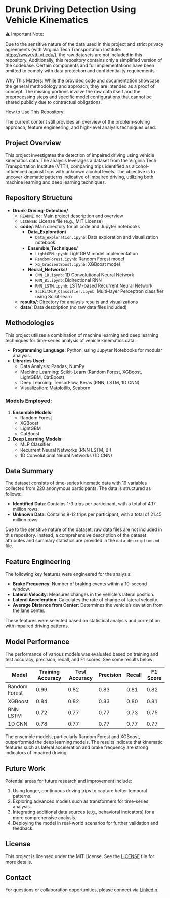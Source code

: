 # Drunk Driving Detection Using Vehicle Kinematics

⚠️ Important Note:

Due to the sensitive nature of the data used in this project and strict privacy agreements (with Virginia Tech Transportation Institute: https://www.vtti.vt.edu/), the raw datasets are not included in this repository. Additionally, this repository contains only a simplified version of the codebase. Certain components and full implementations have been omitted to comply with data protection and confidentiality requirements.

Why This Matters:
While the provided code and documentation showcase the general methodology and approach, they are intended as a proof of concept. The missing portions involve the raw data itself and the preprocessing steps and specific model configurations that cannot be shared publicly due to contractual obligations.

How to Use This Repository:

The current content still provides an overview of the problem-solving approach, feature engineering, and high-level analysis techniques used.

## Project Overview
This project investigates the detection of impaired driving using vehicle kinematics data. The analysis leverages a dataset from the Virginia Tech Transportation Institute (VTTI), comparing trips identified as alcohol-influenced against trips with unknown alcohol levels. The objective is to uncover kinematic patterns indicative of impaired driving, utilizing both machine learning and deep learning techniques.

## Repository Structure

- **Drunk-Driving-Detection/**
  - `README.md`: Main project description and overview
  - `LICENSE`: License file (e.g., MIT License)
  - **code/**: Main directory for all code and Jupyter notebooks
    - **Data_Exploration/**
      - `Data_exploration.ipynb`: Data exploration and visualization notebook
    - **Ensemble_Techniques/**
      - `LightGBM.ipynb`: LightGBM model implementation
      - `RandomForest.ipynb`: Random Forest model
      - `XG_GradientBoost.ipynb`: XGBoost model
    - **Neural_Networks/**
      - `CNN_1D.ipynb`: 1D Convolutional Neural Network
      - `RNN_Bi.ipynb`: Bidirectional RNN
      - `RNN_LSTM.ipynb`: LSTM-based Recurrent Neural Network
      - `ScikitMLP_Classifier.ipynb`: Multi-layer Perceptron classifier using Scikit-learn
  - **results/**: Directory for analysis results and visualizations
  - **data/**: Data description (no raw data files included)


## Methodologies
This project utilizes a combination of machine learning and deep learning techniques for time-series analysis of vehicle kinematics data.

- **Programming Language**: Python, using Jupyter Notebooks for modular analysis.
- **Libraries Used**:
  - Data Analysis: Pandas, NumPy
  - Machine Learning: Scikit-Learn (Random Forest, XGBoost, LightGBM, CatBoost)
  - Deep Learning: TensorFlow, Keras (RNN, LSTM, 1D CNN)
  - Visualization: Matplotlib, Seaborn

### Models Employed:
1. **Ensemble Models**:
   - Random Forest
   - XGBoost
   - LightGBM
   - CatBoost
2. **Deep Learning Models**:
   - MLP Classifier
   - Recurrent Neural Networks (RNN LSTM, BI)
   - 1D Convolutional Neural Networks (1D CNN)

## Data Summary
The dataset consists of time-series kinematic data with 19 variables collected from 220 anonymous participants. The data is structured as follows:

- **Identified Data**: Contains 1-3 trips per participant, with a total of 4.17 million rows.
- **Unknown Data**: Contains 9-12 trips per participant, with a total of 21.45 million rows.

Due to the sensitive nature of the dataset, raw data files are not included in this repository. Instead, a comprehensive description of the dataset attributes and summary statistics are provided in the `data_description.md` file.

## Feature Engineering
The following key features were engineered for the analysis:

- **Brake Frequency**: Number of braking events within a 10-second window.
- **Lateral Velocity**: Measures changes in the vehicle's lateral position.
- **Lateral Acceleration**: Calculates the rate of change of lateral velocity.
- **Average Distance from Center**: Determines the vehicle’s deviation from the lane center.

These features were selected based on statistical analysis and correlation with impaired driving patterns.

## Model Performance
The performance of various models was evaluated based on training and test accuracy, precision, recall, and F1 scores. See some results below:

| Model                  | Training Accuracy | Test Accuracy | Precision | Recall | F1 Score |
|------------------------|-------------------|---------------|-----------|--------|----------|
| Random Forest          | 0.99              | 0.82          | 0.83      | 0.81   | 0.82     |
| XGBoost                | 0.84              | 0.82          | 0.83      | 0.80   | 0.81     |
| RNN LSTM               | 0.72              | 0.77          | 0.77      | 0.73   | 0.75     |
| 1D CNN                 | 0.78              | 0.77          | 0.77      | 0.77   | 0.77     |

The ensemble models, particularly Random Forest and XGBoost, outperformed the deep learning models. The results indicate that kinematic features such as lateral acceleration and brake frequency are strong indicators of impaired driving.

## Future Work
Potential areas for future research and improvement include:

1. Using longer, continuous driving trips to capture better temporal patterns.
2. Exploring advanced models such as transformers for time-series analysis.
3. Integrating additional data sources (e.g., behavioral indicators) for a more comprehensive analysis.
4. Deploying the model in real-world scenarios for further validation and feedback.

## License
This project is licensed under the MIT License. See the [LICENSE](LICENSE) file for more details.

## Contact
For questions or collaboration opportunities, please connect via [LinkedIn](https://www.linkedin.com/in/nadhir-cherfaoui/).
